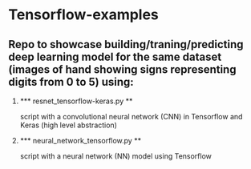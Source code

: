 # Tensorflow-examples

## Repo to showcase building/traning/predicting deep learning model for the same dataset (images of hand showing signs representing digits from 0 to 5) using:

1)  <p>*** resnet_tensorflow-keras.py **</p> script with a convolutional neural network (CNN) in Tensorflow and Keras (high level abstraction) 

2)  <p>*** neural_network_tensorflow.py **</p> script with a neural network (NN) model using Tensorflow 
